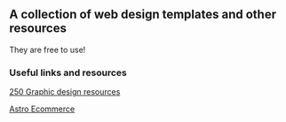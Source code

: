 ## A collection of web design templates and other resources

They are free to use!

### Useful links and resources

[250 Graphic design resources](https://ignacio-velasquez.notion.site/250-Graphic-Design-Resources-550d336ccbeb45e898cf582c5c25b4d9)

[Astro Ecommerce](https://github.com/creativetimofficial/astro-ecommerce)

